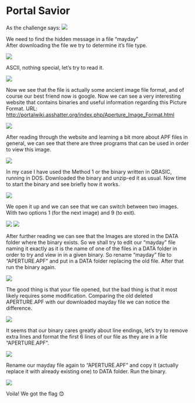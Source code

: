 # Portal Savior

As the challenge says:
<img src="https://github.com/swarogisreal/CTF-Writeups/blob/main/2022-vsCTF/Images/portal-savior-1.png"/>

We need to find the hidden message in a file “mayday” <br>
After downloading the file we try to determine it’s file type.

<img src="https://github.com/swarogisreal/CTF-Writeups/blob/main/2022-vsCTF/Images/portal-savior-2.png"/>

ASCII, nothing special, let’s try to read it.

<img src="https://github.com/swarogisreal/CTF-Writeups/blob/main/2022-vsCTF/Images/portal-savior-3.png"/>

Now we see that the file is actually some ancient image file format, and of course our best friend now is google. Now we can see a very interesting website that contains binaries and useful information regarding this Picture Format. URL: http://portalwiki.asshatter.org/index.php/Aperture_Image_Format.html 

<img src="https://github.com/swarogisreal/CTF-Writeups/blob/main/2022-vsCTF/Images/portal-savior-4.png"/>

After reading through the website and learning a bit more about APF files in general, we can see that there are three programs that can be used in order to view this image.

<img src="https://github.com/swarogisreal/CTF-Writeups/blob/main/2022-vsCTF/Images/portal-savior-5.png"/>

In my case I have used the Method 1 or the binary written in QBASIC, running in DOS. Downloaded the binary and unzip-ed it as usual. Now time to start the binary and see briefly how it works.

<img src="https://github.com/swarogisreal/CTF-Writeups/blob/main/2022-vsCTF/Images/portal-savior-6.png"/>

We open it up and we can see that we can switch between two images. With two options 1 (for the next image) and 9 (to exit).

<img src="https://github.com/swarogisreal/CTF-Writeups/blob/main/2022-vsCTF/Images/portal-savior-7.png"/>
<img src="https://github.com/swarogisreal/CTF-Writeups/blob/main/2022-vsCTF/Images/portal-savior-8.png"/>

After further reading we can see that the Images are stored in the DATA folder where the binary exists. So we shall try to edit our “mayday” file naming it exactly as it is the name of one of the files in a DATA folder in order to try and view in in a given binary. So rename “mayday” file to “APERTURE.APF” and put in a DATA folder replacing the old file. After that run the binary again.

<img src="https://github.com/swarogisreal/CTF-Writeups/blob/main/2022-vsCTF/Images/portal-savior-9.png"/>

The good thing is that your file opened, but the bad thing is that it most likely requires some modification. Comparing the old deleted APERTURE.APF with our downloaded mayday file we can notice the difference.

<img src="https://github.com/swarogisreal/CTF-Writeups/blob/main/2022-vsCTF/Images/portal-savior-10.png"/>

It seems that our binary cares greatly about line endings, let’s try to remove extra lines and format the first 6 lines of our file as they are in a file “APERTURE.APF”.

<img src="https://github.com/swarogisreal/CTF-Writeups/blob/main/2022-vsCTF/Images/portal-savior-11.png"/>

Rename our mayday file again to “APERTURE.APF” and copy it (actually replace it with already existing one) to DATA folder. Run the binary.

<img src="https://github.com/swarogisreal/CTF-Writeups/blob/main/2022-vsCTF/Images/portal-savior-12.png"/>

Voila! We got the flag 😊
